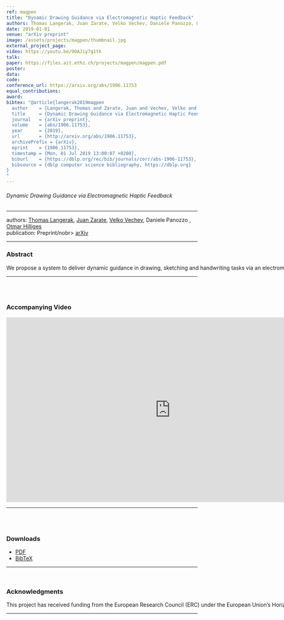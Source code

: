```yaml
---
ref: magpen
title: "Dynamic Drawing Guidance via Electromagnetic Haptic Feedback"
authors: Thomas Langerak, Juan Zarate, Velko Vechev, Daniele Panozzo, Otmar Hilliges
date: 2019-01-01
venue: "arXiv preprint"
image: /assets/projects/magpen/thumbnail.jpg
external_project_page: 
video: https://youtu.be/9OAJiy7g1tk
talk: 
paper: https://files.ait.ethz.ch/projects/magpen/magpen.pdf
poster: 
data: 
code: 
conference_url: https://arxiv.org/abs/1906.11753
equal_contributions: 
award: 
bibtex: "@article{langerak2019magpen
  author    = {Langerak, Thomas and Zarate, Juan and Vechev, Velko and Panozzo, Daniele and Hilliges, Otmar},
  title     = {Dynamic Drawing Guidance via Electromagnetic Haptic Feedback},
  journal   = {arXiv preprint},
  volume    = {abs/1906.11753},
  year      = {2019},
  url       = {http://arxiv.org/abs/1906.11753},
  archivePrefix = {arXiv},
  eprint    = {1906.11753},
  timestamp = {Mon, 01 Jul 2019 13:00:07 +0200},
  biburl    = {https://dblp.org/rec/bib/journals/corr/abs-1906-11753},
  bibsource = {dblp computer science bibliography, https://dblp.org}
}
"
---
```


<h6>Dynamic Drawing Guidance via Electromagnetic Haptic Feedback</h6>
<hr />

<div class="fullcol">
    <div class="teaser-info-projectpage">
            <span class="normalcap">authors:</span>
            <span class="authorcap">
              <nobr><a href="/people/tlangerak/" title="Thomas Langerak">Thomas Langerak</a>, </nobr>
                <nobr><a href="/people/jzarate/" title="Juan Zarate">Juan Zarate</a>, </nobr>
                <nobr><a href="/people/vechev/" title="Velko Vechev">Velko Vechev</a>, </nobr>
                <nobr>Daniele Panozzo </nobr>,
                <nobr><a href="/people/hilliges/" title="Otmar Hilliges">Otmar Hilliges</a> </nobr>
            </span>
            <br/>
            <span class="normalcap"><nobr>publication: </nobr></span>
            <span class="authorcap">
                <nobr>Preprint/nobr> <a class="a-text-ext" href="https://arxiv.org/abs/1906.11753" title="TOG">arXiv</a></a><br/>
            </span>
        <hr />
    </div>
</div>

<div class="fullcol">
    <h3>Abstract</h3>
    <p align="justify">
         We propose a system to deliver dynamic guidance in drawing, sketching and handwriting tasks via an electromagnet moving underneath a high refresh rate pressure sensitive tablet. The system allows the user to move the pen at their own pace and style and does not take away control. The system continously and iteratively measures the pen motion and adjusts magnet position and power according to the user input in real-time via a receding horizon optimal control formulation. The optimization is based on a novel approximate electromagnet model that is fast enough for use in real-time methods, yet provides very good fit to experimental data. Using a closed-loop time-free approach allows for error-correcting behavior, gently pulling the user back to the desired trajectory rather than pushing or pulling the pen to a continuously advancing setpoint. Our experimental results show that the system can control the pen position with a very low dispersion of 2.8mm (+/-0.8mm). An initial user study indicates that it significantly increases accuracy of users drawing a variety of shapes and that this improvement increases with complexity of the shape.
    </p>
    <hr />
    <br/>
    <br/>
</div>

<div class="fullcol">
<h3>Accompanying Video</h3>
    <div class="video" align="center">
        <iframe width="864" height="486" src="https://www.youtube.com/embed/9OAJiy7g1tk" frameborder="0" allow="autoplay; encrypted-media" allowfullscreen></iframe>
    </div>
    <hr />
    <br/>
    <br/>
</div>

<div class="fullcol">
 <h3>Downloads</h3>
    <ul class="linklist">
            <li class="a-pdf"><a target="_blank" title="PDF" href="<?php ait_root_dir();?>projects/2019/magpen/downloads/magpen.pdf">PDF</a></li>
             <li class="a-bib"><a target="_blank" title="BibTex" href="<?php ait_root_dir();?>projects/2019/magpen/langerak2019.bib">BibTeX</a></li>
    </ul>
    <hr />
    <br/>
<!-- <br/> TBA <br/> -->
</div>

<!--
<div class="fullcol">
<h3>bibtex</h3>
    To be released.
    <div class="bibtex">
    </div>
    <hr />
    <br/>
    <br/>
</div>
-->

<!--
<div class="fullcol">
    <h3>additional results</h3>
    <br/>
    <img class="halfcol" src="<?php ait_root_dir();?>projects/2016/deformables/bar_small.png" alt="Teaser-Picture" />
    <img class="halfcol" src="<?php ait_root_dir();?>projects/2016/deformables/organ_stacked_small.png" alt="Teaser-Picture" />
    <div class="halfcol">
        <p align="justify">
            <span class="figurecap">
                Top row: schematic sensor routings obtained using our tool with automatic sensor refinement.
                Middle row: fabricated device.
                Bottom row: Ground truth (gray) vs. reconstruction (orange). Insets show error on a heat map scale, with maximum error (white) at 22 mm (darker is better).
            </span>
        </p>
    </div>
    <div class="halfcol">
        <p align="justify">
            <span class="figurecap">
                Two example deformations of the organ pipe model designed with our method. Ground truth (gray) vs. reconstruction (orange).
            </span>
        </p>
    </div>
</div>
-->




<!-- This section is optional -->
<!--
<div class="fullcol">
    <h3>external links</h3>
    <p align="justify">
        <ul class="linklist">
        <li class="a-ext"><a target="_blank" title="link1" href="your_link_here">Your link here</a></li>
    </ul>
    </p>
    <hr />
    <br/>
    <br/>
</div>
-->

<div class="fullcol">
    <h3>Acknowledgments</h3>
    <p align="justify">
    This project has received funding from the European Research Council (ERC) under the European Union’s Horizon 2020 research and innovation programme grant agreement No 803491.
     </p>
    <hr />
    <br/>
    <br/>
</div>


